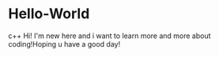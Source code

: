 # Hello-World
c++
Hi!
I'm new here and i want to learn more and more about coding!Hoping u have a good day!
